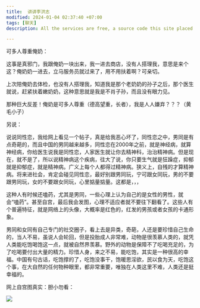 ```yaml
---
title:  讲讲李洪志
modified: 2024-01-04 02:37:40 +07:00
tags: [聊天]
description: All the services are free, a source code this site placed on github repository and intergration with netlify service, another service that you can use is github page for hosting your own static site.

---
```


 可多人尊重俺奶：

这事是真邪门，我跟俺奶一块出来，我一进去商店，没有人搭理我，意思是来个这？俺奶奶一进去，立马服务员就过来了，用不用扶着啊？可亲切。

上次陪俺奶去体检，也没有人搭理我，知道我是那个老奶奶的孙子之后，那个医生就说，赶紧扶着嫩奶奶，这种意思就是我是不肖子孙，而且没有眼力见。

那种巨大反差！俺奶是可多人尊重（德高望重，长者），我是人人嫌弃？？？（黄毛小子）

另说：

说说同性恋，我给网上看见一个帖子，真是给我恶心坏了，同性恋之中，男同是有点奇葩的，而且中国的男同越来越多，同性恋在2000年之前，就是神经病，就算神经病，你给医生说我是同性恋，人家医生就让你去精神科，治治精神病。但是现在，就不是了，所以说精神病这个疾病，往大了说，你只要生气就是狂躁症，抑郁就是抑郁症，就是精神病。广义上每个人都得过精神病。狭义上，自残的才算精神病。将来进社会，肯定会碰见同性恋，最好别跟男同玩，宁可跟女同玩，男的不要跟男同玩，女的不要跟女同玩，心里掂量掂量。这都是，，，

这种人有时候还嗑药，尤其是男同，一些心理上认为自己的是女性的男性，就会“嗑药”。甚至自宫，最后我会发图，心理不适应者就不要往下翻看了。这些人有个普遍特征，就是网络上的头像，大概率是红色的，红发的男孩或者女孩的卡通形象。

男同和女同有自己专门的社交圈子，看上去是异类，奇葩，人还是要珍惜自己生命的，当人不易，虽说人会轮回，但是投胎成人非常难，动物是很羡慕人类的，就凭人类能吃饱喝饱这一点，就被自然界羡慕。野外的动物是保障不了吃喝充足的，为了吃喝要付出大量的精力。珍惜人身，来之不易，能吃饱，其实是一种很高的幸福。中国有句古话，吃饱撑的了，吃饱没事干，饱暖思淫欲，民以食为天，吃饱这个事，在大自然的任何物种眼里，都非常重要，唯独在人类这里不难，人类还是挺幸福的。

网上自宫图真实：胆小勿看：

![](https://img-4l1.pages.dev/2024-01-04%20231735.png)




















